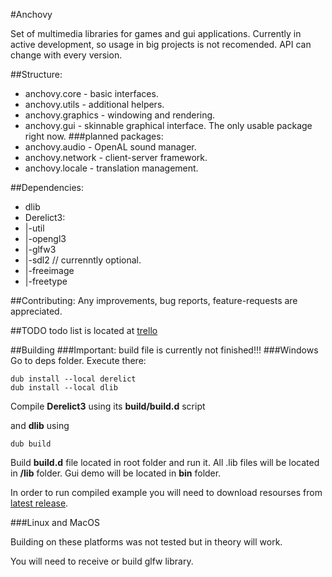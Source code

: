 #Anchovy

Set of multimedia libraries for games and gui applications.
Currently in active development, so usage in big projects is not recomended.
API can change with every version.

##Structure:
* anchovy.core - basic interfaces.
* anchovy.utils - additional helpers.
* anchovy.graphics - windowing and rendering. 
* anchovy.gui - skinnable graphical interface. The only usable package right now.
###planned packages:
* anchovy.audio - OpenAL sound manager.
* anchovy.network - client-server framework.
* anchovy.locale - translation management.

##Dependencies:
* dlib
* Derelict3:
* |-util
* |-opengl3
* |-glfw3
* |-sdl2 // currenntly optional.
* |-freeimage
* |-freetype

##Contributing:
Any improvements, bug reports, feature-requests are appreciated.

##TODO
todo list is located at [trello](https://trello.com/board/anchovy/51c5d5e99f73cd373e00105a)

##Building
###Important: build file is currently not finished!!!
###Windows
Go to deps folder.
Execute there:

	dub install --local derelict
	dub install --local dlib

Compile __Derelict3__ using its __build/build.d__ script 

and __dlib__ using

	dub build

Build __build.d__ file located in root folder and run it. All .lib files will be located in __/lib__ folder. Gui demo will be located in __bin__ folder.

In order to run compiled example you will need to download resourses from [latest release](https://github.com/MrSmith33/anchovy/releases).

###Linux and MacOS

Building on these platforms was not tested but in theory will work.

You will need to receive or build glfw library.
